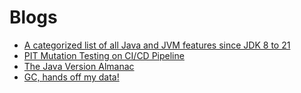 # Blogs

- [A categorized list of all Java and JVM features since JDK 8 to 21](https://advancedweb.hu/a-categorized-list-of-all-java-and-jvm-features-since-jdk-8-to-21/)
- [PIT Mutation Testing on CI/CD Pipeline](https://medium.com/trendyol-tech/pit-mutation-testing-on-ci-cd-pipeline-1298f355bae5)
- [The Java Version Almanac](https://javaalmanac.io/)
- [GC, hands off my data!](https://blog.allegro.tech/2022/06/gc-hands-off-my-data.html)